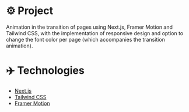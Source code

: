# ⚙️ Project

Animation in the transition of pages using Next.js, Framer Motion and Tailwind CSS, with the implementation of responsive design and option to change the font color per page (which accompanies the transition animation).

# ✈️ Technologies

- <a href="https://nextjs.org/" target="_blank">Next.js</a>
- <a href="https://tailwindcss.com/" target="_blank">Tailwind CSS</a>
- <a href="https://www.framer.com/motion/" target="_blank">Framer Motion</a>
